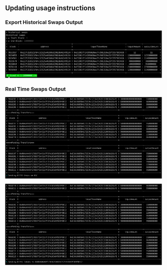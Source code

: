## Updating usage instructions

### Export Historical Swaps Output

![Alt text](ditto-sample-output.png)


### Real Time Swaps Output

![Alt text](ditto-real-time.png)

![Alt text](ditto-real-time2.png)
